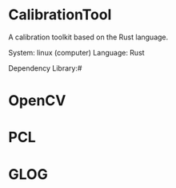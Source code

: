 # CalibrationTool
A calibration toolkit based on the Rust language.

System:
    linux (computer)
Language:
    Rust


Dependency Library:#
# OpenCV
# PCL
# GLOG
